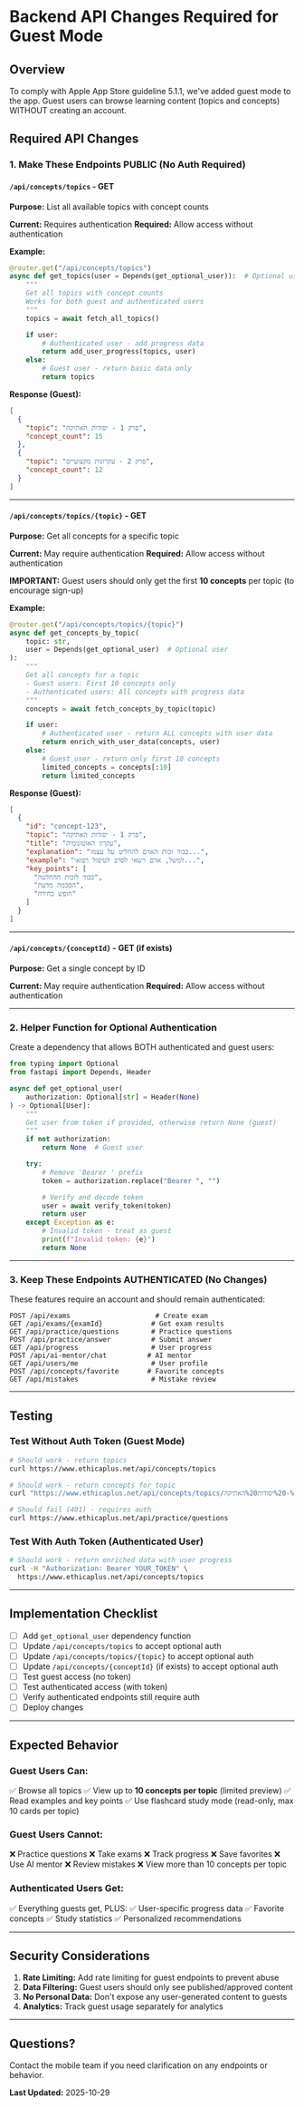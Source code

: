 # Backend API Changes Required for Guest Mode

## Overview
To comply with Apple App Store guideline 5.1.1, we've added guest mode to the app. Guest users can browse learning content (topics and concepts) WITHOUT creating an account.

## Required API Changes

### 1. Make These Endpoints PUBLIC (No Auth Required)

#### `/api/concepts/topics` - GET
**Purpose:** List all available topics with concept counts

**Current:** Requires authentication
**Required:** Allow access without authentication

**Example:**
```python
@router.get("/api/concepts/topics")
async def get_topics(user = Depends(get_optional_user)):  # Optional user
    """
    Get all topics with concept counts
    Works for both guest and authenticated users
    """
    topics = await fetch_all_topics()

    if user:
        # Authenticated user - add progress data
        return add_user_progress(topics, user)
    else:
        # Guest user - return basic data only
        return topics
```

**Response (Guest):**
```json
[
  {
    "topic": "פרק 1 - יסודות האתיקה",
    "concept_count": 15
  },
  {
    "topic": "פרק 2 - עקרונות מקצועיים",
    "concept_count": 12
  }
]
```

---

#### `/api/concepts/topics/{topic}` - GET
**Purpose:** Get all concepts for a specific topic

**Current:** May require authentication
**Required:** Allow access without authentication

**IMPORTANT:** Guest users should only get the first **10 concepts** per topic (to encourage sign-up)

**Example:**
```python
@router.get("/api/concepts/topics/{topic}")
async def get_concepts_by_topic(
    topic: str,
    user = Depends(get_optional_user)  # Optional user
):
    """
    Get all concepts for a topic
    - Guest users: First 10 concepts only
    - Authenticated users: All concepts with progress data
    """
    concepts = await fetch_concepts_by_topic(topic)

    if user:
        # Authenticated user - return ALL concepts with user data
        return enrich_with_user_data(concepts, user)
    else:
        # Guest user - return only first 10 concepts
        limited_concepts = concepts[:10]
        return limited_concepts
```

**Response (Guest):**
```json
[
  {
    "id": "concept-123",
    "topic": "פרק 1 - יסודות האתיקה",
    "title": "עקרון האוטונומיה",
    "explanation": "כבוד זכות האדם להחליט על עצמו...",
    "example": "למשל, אדם רשאי לסרב לטיפול רפואי...",
    "key_points": [
      "כבוד לזכות ההחלטה",
      "הסכמה מדעת",
      "חופש בחירה"
    ]
  }
]
```

---

#### `/api/concepts/{conceptId}` - GET (if exists)
**Purpose:** Get a single concept by ID

**Current:** May require authentication
**Required:** Allow access without authentication

---

### 2. Helper Function for Optional Authentication

Create a dependency that allows BOTH authenticated and guest users:

```python
from typing import Optional
from fastapi import Depends, Header

async def get_optional_user(
    authorization: Optional[str] = Header(None)
) -> Optional[User]:
    """
    Get user from token if provided, otherwise return None (guest)
    """
    if not authorization:
        return None  # Guest user

    try:
        # Remove 'Bearer ' prefix
        token = authorization.replace("Bearer ", "")

        # Verify and decode token
        user = await verify_token(token)
        return user
    except Exception as e:
        # Invalid token - treat as guest
        print(f"Invalid token: {e}")
        return None
```

---

### 3. Keep These Endpoints AUTHENTICATED (No Changes)

These features require an account and should remain authenticated:

```
POST /api/exams                     # Create exam
GET /api/exams/{examId}            # Get exam results
GET /api/practice/questions        # Practice questions
POST /api/practice/answer          # Submit answer
GET /api/progress                  # User progress
POST /api/ai-mentor/chat          # AI mentor
GET /api/users/me                  # User profile
POST /api/concepts/favorite       # Favorite concepts
GET /api/mistakes                  # Mistake review
```

---

## Testing

### Test Without Auth Token (Guest Mode)
```bash
# Should work - return topics
curl https://www.ethicaplus.net/api/concepts/topics

# Should work - return concepts for topic
curl "https://www.ethicaplus.net/api/concepts/topics/פרק%201%20-%20יסודות%20האתיקה"

# Should fail (401) - requires auth
curl https://www.ethicaplus.net/api/practice/questions
```

### Test With Auth Token (Authenticated User)
```bash
# Should work - return enriched data with user progress
curl -H "Authorization: Bearer YOUR_TOKEN" \
  https://www.ethicaplus.net/api/concepts/topics
```

---

## Implementation Checklist

- [ ] Add `get_optional_user` dependency function
- [ ] Update `/api/concepts/topics` to accept optional auth
- [ ] Update `/api/concepts/topics/{topic}` to accept optional auth
- [ ] Update `/api/concepts/{conceptId}` (if exists) to accept optional auth
- [ ] Test guest access (no token)
- [ ] Test authenticated access (with token)
- [ ] Verify authenticated endpoints still require auth
- [ ] Deploy changes

---

## Expected Behavior

### Guest Users Can:
✅ Browse all topics
✅ View up to **10 concepts per topic** (limited preview)
✅ Read examples and key points
✅ Use flashcard study mode (read-only, max 10 cards per topic)

### Guest Users Cannot:
❌ Practice questions
❌ Take exams
❌ Track progress
❌ Save favorites
❌ Use AI mentor
❌ Review mistakes
❌ View more than 10 concepts per topic

### Authenticated Users Get:
✅ Everything guests get, PLUS:
✅ User-specific progress data
✅ Favorite concepts
✅ Study statistics
✅ Personalized recommendations

---

## Security Considerations

1. **Rate Limiting:** Add rate limiting for guest endpoints to prevent abuse
2. **Data Filtering:** Guest users should only see published/approved content
3. **No Personal Data:** Don't expose any user-generated content to guests
4. **Analytics:** Track guest usage separately for analytics

---

## Questions?

Contact the mobile team if you need clarification on any endpoints or behavior.

**Last Updated:** 2025-10-29
